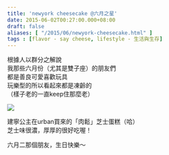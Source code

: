 ```yaml
---
title: 'newyork cheesecake @六月之星'
date: 2015-06-02T00:27:00.000+08:00
draft: false
aliases: [ "/2015/06/newyork-cheesecake.html" ]
tags : [flavor - say cheese, lifestyle - 生活與生存]
---
```


根據人以群分之解說  
我那些六月份（尤其是雙子座）的朋友們  
都是善良可愛喜歡玩具  
玩樂型的所以看起來都是凍齡的  
（樣子老的一直keep住那麼老）  

![](/images/urbanvycheesecake.jpg)

建寧公主在urban買來的「肉鬆」芝士蛋糕（哈）  
芝士味很濃，厚厚的很好吃喔！  
  
六月二那個朋友，生日快樂～
